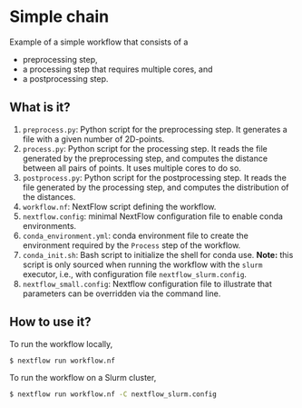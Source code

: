 # Simple chain

Example of a simple workflow that consists of a

* preprocessing step,
* a processing step that requires multiple cores, and
* a postprocessing step.


## What is it?

1. `preprocess.py`: Python script for the preprocessing step.  It generates a
   file with a given number of 2D-points.
1. `process.py`: Python script for the processing step.  It reads the file
   generated by the preprocessing step, and computes the distance between all
   pairs of points.  It uses multiple cores to do so.
1. `postprocess.py`: Python script for the postprocessing step.  It reads the
   file generated by the processing step, and computes the distribution of the
   distances.
1. `workflow.nf`: NextFlow script defining the workflow.
1. `nextflow.config`: minimal NextFlow configuration file to enable conda
   environments.
1. `conda_environment.yml`: conda environment file to create the environment
   required by the `Process` step of the workflow.
1. `conda_init.sh`: Bash script to initialize the shell for conda use.
   **Note:** this script is only sourced when running the workflow with the
   `slurm` executor, i.e., with configuration file `nextflow_slurm.config`.
1. `nextflow_small.config`: Nextflow configuration file to illustrate that
   parameters can be overridden via the command line.


## How to use it?

To run the workflow locally,
```bash
$ nextflow run workflow.nf
```

To run the workflow on a Slurm cluster,
```bash
$ nextflow run workflow.nf -C nextflow_slurm.config
```
